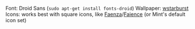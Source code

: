 Font: Droid Sans (`sudo apt-get install fonts-droid`)
Wallpaper: [wstarburst](https://www.desktoppr.co/wallpapers/29401)
Icons: works best with square icons, like [Faenza](https://tiheum.deviantart.com/#/d2v6x24)/[Faience](https://tiheum.deviantart.com/art/Faience-icon-theme-255099649) (or Mint's default icon set)